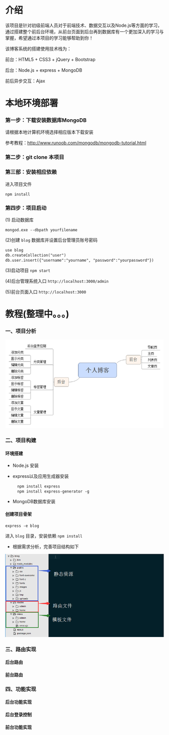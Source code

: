 # 介绍

该项目是针对初级前端人员对于前端技术、数据交互以及Node.js等方面的学习，通过搭建整个前后台环境，从前台页面到后台再到数据库有一个更加深入的学习与掌握，希望通过本项目的学习能够帮助到你！

该博客系统的搭建使用技术栈为：

前台：HTML5 + CSS3 + jQuery + Bootstrap

后台：Node.js + express + MongoDB

前后异步交互：Ajax

# 本地环境部署

### 第一步：下载安装数据库MongoDB

请根据本地计算机环境选择相应版本下载安装

参考教程：http://www.runoob.com/mongodb/mongodb-tutorial.html

### 第二步：git clone 本项目

### 第三部：安装相应依赖

进入项目文件

	npm install

### 第四步：项目启动

(1) 启动数据库

	mongod.exe --dbpath yourfilename

(2)创建 `blog` 数据库并设置后台管理员账号密码

	use blog
	db.createCollection("user")
	db.user.insert({"username":"yourname", "password":"yourpassword"})

(3)启动项目 `npm start`

(4)后台管理系统入口 `http://localhost:3000/admin`

(5)前台页面入口 `http://localhost:3000`

# 教程(整理中。。。)

### 一、项目分析

![image](https://github.com/zhangxiongcn/blog/raw/master/blog1.png)

### 二、项目构建

#### 环境搭建

* Node.js 安装
* express以及应用生成器安装

		npm install express
		npm install express-generator -g

* MongoDB数据库安装

#### 创建项目骨架

	express -e blog

进入 `blog` 目录，安装依赖 `npm install`

* 根据需求分析，完善项目结构如下

![image](https://github.com/zhangxiongcn/blog/raw/master/blog2.png)

### 三、路由实现

#### 后台路由

#### 前台路由

### 四、功能实现

#### 后台功能实现

#### 后台登录控制

#### 前台功能实现

